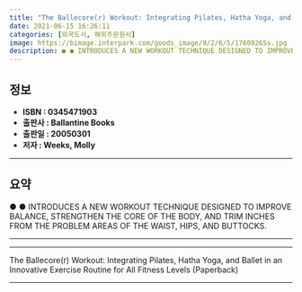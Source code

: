 ```yaml
---
title: "The Ballecore(r) Workout: Integrating Pilates, Hatha Yoga, and Ballet in an Innovative Exercise Routine for All Fitness Levels (Paperback)"
date: 2021-06-15 16:26:11
categories: [외국도서, 해외주문원서]
image: https://bimage.interpark.com/goods_image/9/2/6/5/17609265s.jpg
description: ● ● INTRODUCES A NEW WORKOUT TECHNIQUE DESIGNED TO IMPROVE BALANCE, STRENGTHEN THE CORE OF THE BODY, AND TRIM INCHES FROM THE PROBLEM AREAS OF THE WAIST, HIPS
---
```


## **정보**

- **ISBN : 0345471903**
- **출판사 : Ballantine Books**
- **출판일 : 20050301**
- **저자 : Weeks, Molly**

------



## **요약**

●  ●  INTRODUCES A NEW WORKOUT TECHNIQUE DESIGNED TO IMPROVE BALANCE, STRENGTHEN THE CORE OF THE BODY, AND TRIM INCHES FROM THE PROBLEM AREAS OF THE WAIST, HIPS, AND BUTTOCKS.

------



------


The Ballecore(r) Workout: Integrating Pilates, Hatha Yoga, and Ballet in an Innovative Exercise Routine for All Fitness Levels (Paperback) 

------


